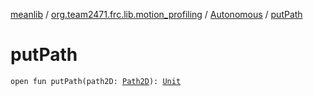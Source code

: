 [meanlib](../../index.md) / [org.team2471.frc.lib.motion_profiling](../index.md) / [Autonomous](index.md) / [putPath](./put-path.md)

# putPath

`open fun putPath(path2D: `[`Path2D`](../-path2-d/index.md)`): `[`Unit`](https://kotlinlang.org/api/latest/jvm/stdlib/kotlin/-unit/index.html)